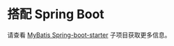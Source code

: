 <a name="搭配_Spring_Boot"></a>
# 搭配 Spring Boot

请查看 [MyBatis Spring-boot-starter](http://www.mybatis.org/spring-boot-starter/mybatis-spring-boot-autoconfigure) 子项目获取更多信息。

